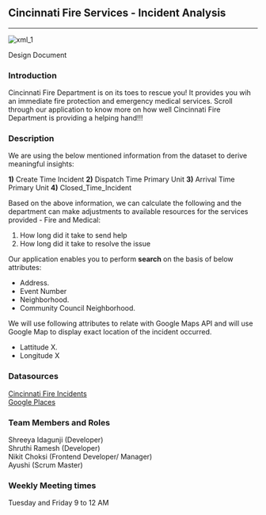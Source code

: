 
## Cincinnati Fire Services - Incident Analysis

---


![xml_1](https://user-images.githubusercontent.com/77543344/111858065-5f838600-890c-11eb-9bf1-e7615c090d28.jpeg)

Design Document


### Introduction
Cincinnati Fire Department is on its toes to rescue you! It provides you wih an immediate fire protection and emergency medical services.
Scroll through our application to know more on how well Cincinnati Fire Department is providing a helping hand!!!


### Description
We are using the below mentioned information from the dataset to derive meaningful insights: 

**1)** Create Time Incident 
**2)** Dispatch Time Primary Unit 
**3)** Arrival Time Primary Unit 
**4)** Closed_Time_Incident 
 
Based on the above information, we can calculate the following and the department can make adjustments to available resources for the services provided - Fire and Medical:

1.    How long did it take to send help
2.    How long did it take to resolve the issue



Our application enables you to perform **search** on the basis of below attributes:   



- Address.    
- Event Number
- Neighborhood. 
- Community Council Neighborhood.   

We will use following attributes to relate with Google Maps API and will use Google Map to display exact location of the incident occurred.   
- Lattitude X.   
- Longitude X

### Datasources
[Cincinnati Fire Incidents](https://data.cincinnati-oh.gov/Efficient-Service-Delivery/City-of-Cincinnati-Employees-w-Salaries/wmj4-ygbf/data)  
[Google Places](https://developers.google.com/maps/documentation/places/web-service/overview)

### Team Members and Roles
Shreeya Idagunji (Developer)  
Shruthi Ramesh (Developer)  
Nikit Choksi (Frontend Developer/ Manager)  
Ayushi (Scrum Master)  

### Weekly Meeting times
Tuesday and Friday 9 to 12 AM

